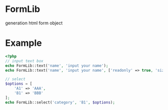 FormLib
=============
generation html form object

Example
=============
```php
<?php
// input text box
echo FormLib::text('name', 'input your name');
echo FormLib::text('name', 'input your name', ['readonly' => true, 'size' => 5]);

// select
$options = [
    'A1' => 'AAA',
    'B1' => 'BBB'
];
echo FormLib::select('category', 'B1', $options);
```